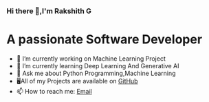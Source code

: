 ### Hi there 👋,I'm Rakshith G

# A passionate Software Developer 

- 🔭 I’m currently working on Machine Learning Project
- 🌱 I’m currently learning Deep Learning And Generative AI
- 💬 Ask me about Python Programming,Machine Learning
- 🖥All of my Projects are available on [GitHub](https://github.com/Rakshithg6)
- 📫 How to reach me: [Email](rakshithg.6113@gmail.com)

